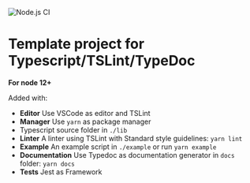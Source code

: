 ![Node.js CI](https://github.com/folkvir/template-ts/workflows/Node.js%20CI/badge.svg?branch=master)
# Template project for Typescript/TSLint/TypeDoc

**For node 12+**

Added with:
* **Editor** Use VSCode as editor and TSLint 
* **Manager** Use `yarn` as package manager
* Typescript source folder in `./lib`
* **Linter** A linter using TSLint with Standard style guidelines: `yarn lint`
* **Example** An example script in `./example` or run `yarn example`
* **Documentation** Use Typedoc as documentation generator in `docs` folder: `yarn docs`
* **Tests** Jest as Framework